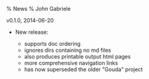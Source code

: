 % News
% John Gabriele

v0.1.0, 2014-06-20

  * New release:

      * supports doc ordering
      * ignores dirs containing no md files
      * also produces printable output html pages
      * more comprehensive navigation links
      * has now superseded the older "Gouda" project
